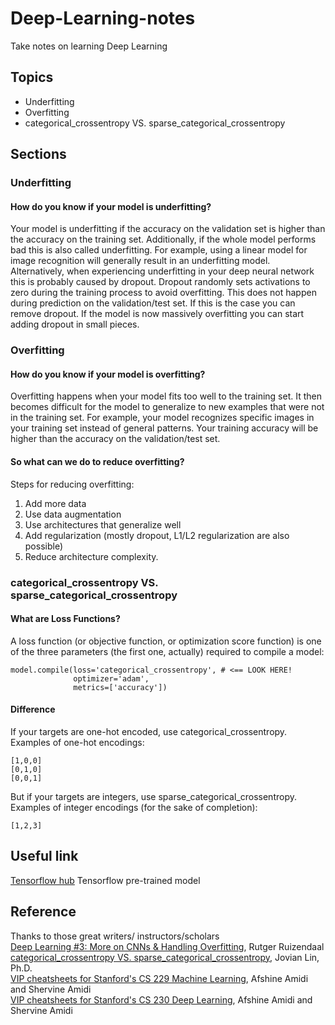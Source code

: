 # Deep-Learning-notes
Take notes on learning Deep Learning

## Topics
* Underfitting
* Overfitting
* categorical_crossentropy VS. sparse_categorical_crossentropy


## Sections
### Underfitting
#### How do you know if your model is underfitting?
Your model is underfitting if the accuracy on the validation set is higher than the accuracy on the training set. Additionally, if the whole model performs bad this is also called underfitting. For example, using a linear model for image recognition will generally result in an underfitting model. Alternatively, when experiencing underfitting in your deep neural network this is probably caused by dropout. Dropout randomly sets activations to zero during the training process to avoid overfitting. This does not happen during prediction on the validation/test set. If this is the case you can remove dropout. If the model is now massively overfitting you can start adding dropout in small pieces.


### Overfitting
#### How do you know if your model is overfitting?

Overfitting happens when your model fits too well to the training set. It then becomes difficult for the model to generalize to new examples that were not in the training set. For example, your model recognizes specific images in your training set instead of general patterns. Your training accuracy will be higher than the accuracy on the validation/test set. 




#### So what can we do to reduce overfitting?

Steps for reducing overfitting:
1. Add more data
2. Use data augmentation
3. Use architectures that generalize well
4. Add regularization (mostly dropout, L1/L2 regularization are also possible)
5. Reduce architecture complexity.



### categorical_crossentropy VS. sparse_categorical_crossentropy
#### What are Loss Functions?
A loss function (or objective function, or optimization score function) is one of the three parameters (the first one, actually) required to compile a model:
```
model.compile(loss='categorical_crossentropy', # <== LOOK HERE!
              optimizer='adam', 
              metrics=['accuracy'])
```

#### Difference
If your targets are one-hot encoded, use categorical_crossentropy.  
Examples of one-hot encodings:
```
[1,0,0]  
[0,1,0]   
[0,0,1]  
```
But if your targets are integers, use sparse_categorical_crossentropy.  
Examples of integer encodings (for the sake of completion):  
```
[1,2,3]
```


## Useful link
[Tensorflow hub][301] Tensorflow pre-trained model

## Reference
Thanks to those great writers/ instructors/scholars   
[Deep Learning #3: More on CNNs & Handling Overfitting][001], Rutger Ruizendaal   
[categorical_crossentropy VS. sparse_categorical_crossentropy][002], Jovian Lin, Ph.D.  
[VIP cheatsheets for Stanford's CS 229 Machine Learning][003], Afshine Amidi and Shervine Amidi  
[VIP cheatsheets for Stanford's CS 230 Deep Learning][004], Afshine Amidi and Shervine Amidi





<!--
Link reference:
-->
[001]: https://towardsdatascience.com/deep-learning-3-more-on-cnns-handling-overfitting-2bd5d99abe5d
[002]: https://jovianlin.io/cat-crossentropy-vs-sparse-cat-crossentropy/
[003]: https://stanford.edu/~shervine/teaching/cs-229.html
[004]: https://stanford.edu/~shervine/teaching/cs-230.html

<!--
Useful link
-->
[301]: https://www.tensorflow.org/hub/
